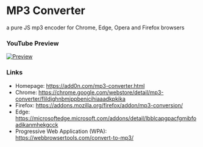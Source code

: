 # MP3 Converter
a pure JS mp3 encoder for Chrome, Edge, Opera and Firefox browsers

### YouTube Preview
[![Preview](https://img.youtube.com/vi/j0KeXQDRl_0/0.jpg)](https://www.youtube.com/watch?v=j0KeXQDRl_0)

### Links
  * Homepage: https://add0n.com/mp3-converter.html
  * Chrome: https://chrome.google.com/webstore/detail/mp3-converter/flildjghnbmjppbenicihiaaadkpkika
  * Firefox: https://addons.mozilla.org/firefox/addon/mp3-conversion/
  * Edge: https://microsoftedge.microsoft.com/addons/detail/lbblcapgpacfgmibfoadikanmhekgcck
  * Progressive Web Application (WPA): https://webbrowsertools.com/convert-to-mp3/

